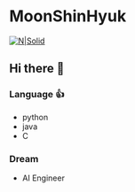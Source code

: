 # MoonShinHyuk

[![N|Solid](https://cldup.com/dTxpPi9lDf.thumb.png)](https://nodesource.com/products/nsolid)

## Hi there 👋

### Language 👍
- python
- java
- C

### Dream
+ AI Engineer

<!--
**Moonshinhyuk/Moonshinhyuk** is a ✨ _special_ ✨ repository because its `README.md` (this file) appears on your GitHub profile.

Here are some ideas to get you started:

- 🔭 I’m currently working on ...
- 🌱 I’m currently learning ...
- 👯 I’m looking to collaborate on ...
- 🤔 I’m looking for help with ...
- 💬 Ask me about ...
- 📫 How to reach me: ...
- 😄 Pronouns: ...
- ⚡ Fun fact: ...
-->






